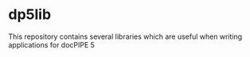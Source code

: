 # dp5lib
This repository contains several libraries which are useful when writing applications for docPIPE 5
